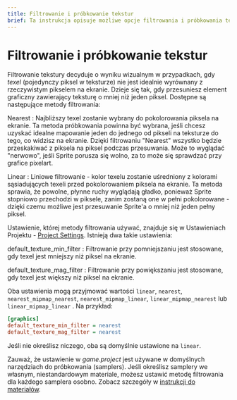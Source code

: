```yaml
---
title: Filtrowanie i próbkowanie tekstur
brief: Ta instrukcja opisuje możliwe opcje filtrowania i próbkowania tekstur podczas renderowania grafiki.
---
```


# Filtrowanie i próbkowanie tekstur

Filtrowanie tekstury decyduje o wyniku wizualnym w przypadkach, gdy _texel_ (pojedynczy piksel w teksturze) nie jest idealnie wyrównany z rzeczywistym pikselem na ekranie. Dzieje się tak, gdy przesuniesz element graficzny zawierający teksturę o mniej niż jeden piksel. Dostępne są następujące metody filtrowania:

Nearest
: Najbliższy texel zostanie wybrany do pokolorowania piksela na ekranie. Ta metoda próbkowania powinna być wybrana, jeśli chcesz uzyskać idealne mapowanie jeden do jednego od pikseli na teksturze do tego, co widzisz na ekranie. Dzięki filtrowaniu "Nearest" wszystko będzie przeskakiwać z piksela na piksel podczas przesuwania. Może to wyglądać "nerwowo", jeśli Sprite porusza się wolno, za to może się sprawdzać przy grafice pixelart.

Linear
: Liniowe filtrowanie - kolor texelu zostanie uśredniony z kolorami sąsiadujących texeli przed pokolorowaniem piksela na ekranie. Ta metoda sprawia, że powolne, płynne ruchy wyglądają gładko, ponieważ Sprite stopniowo przechodzi w piksele, zanim zostaną one w pełni pokolorowane - dzięki czemu możliwe jest przesuwanie Sprite'a o mniej niż jeden pełny piksel.

Ustawienie, której metody filtrowania używać, znajduje się w Ustawieniach Projektu - [Project Settings](/manuals/project-settings/#graphics). Istnieją dwa takie ustawienia:

default_texture_min_filter
: Filtrowanie przy pomniejszaniu jest stosowane, gdy texel jest mniejszy niż piksel na ekranie.

default_texture_mag_filter
: Filtrowanie przy powiększaniu jest stosowane, gdy texel jest większy niż piksel na ekranie.	

Oba ustawienia mogą przyjmować wartości `linear`, `nearest`, `nearest_mipmap_nearest`, `nearest_mipmap_linear`, `linear_mipmap_nearest` lub `linear_mipmap_linear` . Na przykład:

```ini
[graphics]
default_texture_min_filter = nearest
default_texture_mag_filter = nearest
```

Jeśli nie określisz niczego, oba są domyślnie ustawione na `linear`.

Zauważ, że ustawienie w *game.project* jest używane w domyślnych narzędziach do próbkowania (samplers). Jeśli określisz samplery we własnym, niestandardowym materiale, możesz ustawić metodę filtrowania dla każdego samplera osobno. Zobacz szczegóły w [instrukcji do materiałów](/manuals/material/).
